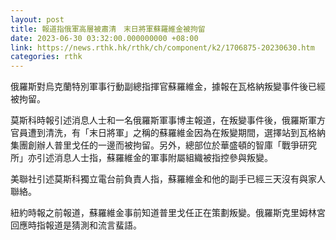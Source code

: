 ```yaml
---
layout: post
title: 報道指俄軍高層被肅清　末日將軍蘇羅維金被拘留
date: 2023-06-30 03:32:00.000000000 +08:00
link: https://news.rthk.hk/rthk/ch/component/k2/1706875-20230630.htm
categories: rthk
---
```


俄羅斯對烏克蘭特別軍事行動副總指揮官蘇羅維金，據報在瓦格納叛變事件後已經被拘留。

莫斯科時報引述消息人士和一名俄羅斯軍事博主報道，在叛變事件後，俄羅斯軍方官員遭到清洗，有「末日將軍」之稱的蘇羅維金因為在叛變期間，選擇站到瓦格納集團創辦人普里戈任的一邊而被拘留。另外，總部位於華盛頓的智庫「戰爭研究所」亦引述消息人士指，蘇羅維金的軍事附屬組織被指控參與叛變。

美聯社引述莫斯科獨立電台前負責人指，蘇羅維金和他的副手已經三天沒有與家人聯絡。

紐約時報之前報道，蘇羅維金事前知道普里戈任正在策劃叛變。俄羅斯克里姆林宮回應時指報道是猜測和流言蜚語。
